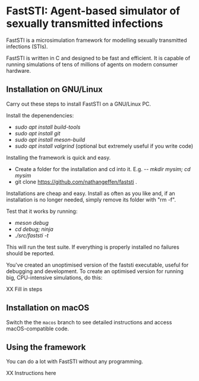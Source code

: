 # FastSTI: Agent-based simulator of sexually transmitted infections

FastSTI is a microsimulation framework for modelling sexually transmitted
infections (STIs).

FastSTI is written in C and designed to be fast and efficient. It is capable of
running simulations of tens of millions of agents on modern consumer hardware.

## Installation on GNU/Linux

Carry out these steps to install FastSTI on a GNU/Linux PC.

Install the depenendencies:

- *sudo apt install build-tools*
- *sudo apt install git*
- *sudo apt install meson-build*
- *sudo apt install valgrind* (optional but extremely useful if you write code)


Installing the framework is quick and easy.

- Create a folder for the installation and cd into it. E.g.
-- *mkdir mysim; cd mysim*
- git clone https://github.com/nathangeffen/faststi .

Installations are cheap and easy. Install as often as you like and, if an
installation is no longer needed, simply remove its folder with "rm -f".

Test that it works by running:

- *meson debug*
- *cd debug; ninja*
- *./src/faststi -t*

This will run the test suite. If everything is properly installed no failures
should be reported.

You've created an unoptimised version of the faststi executable, useful for
debugging and development. To create an optimised version for running big,
CPU-intensive simulations, do this:

XX Fill in steps

## Installation on macOS

Switch the the `macos` branch to see detailed instructions and access macOS-compatible code.

## Using the framework

You can do a lot with FastSTI without any programming.

XX Instructions here
